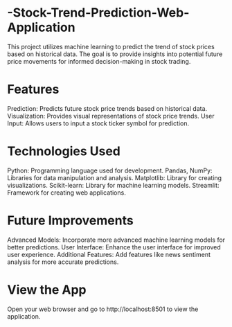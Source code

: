 # -Stock-Trend-Prediction-Web-Application
This project utilizes machine learning to predict the trend of stock prices based on historical data. The goal is to provide insights into potential future price movements for informed decision-making in stock trading.

# Features
Prediction: Predicts future stock price trends based on historical data.
Visualization: Provides visual representations of stock price trends.
User Input: Allows users to input a stock ticker symbol for prediction.

# Technologies Used
Python: Programming language used for development.
Pandas, NumPy: Libraries for data manipulation and analysis.
Matplotlib: Library for creating visualizations.
Scikit-learn: Library for machine learning models.
Streamlit: Framework for creating web applications.

# Future Improvements
Advanced Models: Incorporate more advanced machine learning models for better predictions.
User Interface: Enhance the user interface for improved user experience.
Additional Features: Add features like news sentiment analysis for more accurate predictions.

# View the App 
Open your web browser and go to http://localhost:8501 to view the application.
